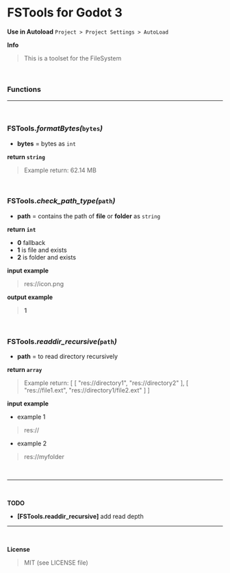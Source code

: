 # FSTools for Godot 3

**Use in Autoload** `Project > Project Settings > AutoLoad`


**Info**
> This is a toolset for the FileSystem

<br />

### Functions

___

<br />

### **FSTools._formatBytes(_`bytes`_)_**

+ **bytes** = bytes as `int`

**return `string`**
> Example return: 62.14 MB

<br />

### **FSTools._check_path_type(_`path`_)_**

+ **path** = contains the path of **file** or **folder** as `string`

**return `int`**
+ **0** fallback
+ **1** is file and exists
+ **2** is folder and exists

**input example**
> res://icon.png

**output example**
> **1**

<br />

### **FSTools._readdir_recursive(_`path`_)_**

+ **path** = to read directory recursively

**return `array`**
> Example return: [ [ "res://directory1", "res://directory2" ], [ "res://file1.ext", "res://directory1/file2.ext" ] ]

**input example**

+ example 1
> res://

+ example 2
> res://myfolder

<br />

___

<br />

**TODO**

+ **[FSTools.readdir_recursive]** add read depth
___

<br />

**License**

> MIT (see LICENSE file)
